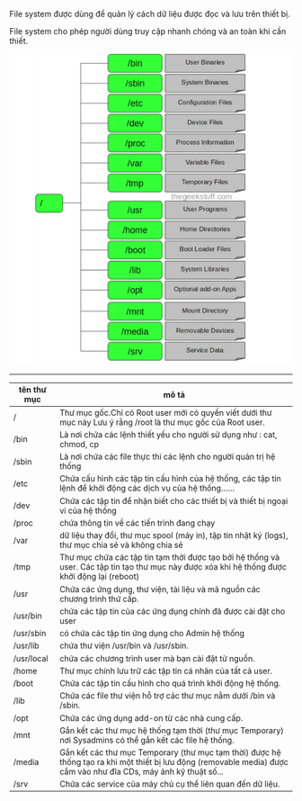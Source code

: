 File system được dùng để quản lý cách dữ liệu được đọc và lưu trên thiết bị.

File system cho phép người dùng truy cập nhanh chóng và an toàn khi cần thiết.

![filesystemimage1](Image/filesystemimage1.png)

---
|tên thư mục|mô tả| 
|-|-|
|/|Thư mục gốc.Chỉ có Root user mới có quyền viết dưới thư mục này Lưu ý rằng /root là thư mục gốc của Root user.|
|/bin|Là nơi chứa các lệnh thiết yếu cho người sử dụng như : cat, chmod, cp|
|/sbin|Là nơi chứa các file thực thi các lệnh cho người quản trị hệ thống|
|/etc|Chứa cấu hình các tập tin cấu hình của hệ thống, các tập tin lệnh để khởi động các dịch vụ của hệ thống……|
|/dev|Chứa các tập tin để nhận biết cho các thiết bị và thiết bị ngoại vi của hệ thống|
| /proc|chứa thông tin về các tiến trình đang chạy|
|/var|dữ liệu thay đổi, thư mục spool (máy in), tập tin nhật ký (logs), thư mục chia sẻ và không chia sẻ|
|/tmp|Thư mục chứa các tập tin tạm thời được tạo bởi hệ thống và user. Các tập tin tạo thư mục này được xóa khi hệ thống được khởi động lại (reboot)|
|/usr|Chứa các ứng dụng, thư viện, tài liệu và mã nguồn các chương trình thứ cấp.|
|/usr/bin|chứa các tập tin của các ứng dụng chính đã được cài đặt cho user|
|/usr/sbin|có chứa các tập tin ứng dụng cho Admin hệ thống|
|/usr/lib|chứa thư viện /usr/bin và /usr/sbin.|
|/usr/local|chứa các chương trình user mà bạn cài đặt từ nguồn.|
|/home|Thư mục chính lưu trữ các tập tin cá nhân của tất cả user.|
|/boot|Chứa các tập tin cấu hình cho quá trình khởi động hệ thống.|
|/lib|Chứa các file thư viện hỗ trợ các thư mục nằm dưới /bin và /sbin.|
|/opt|Chứa các ứng dụng add-on từ các nhà cung cấp.|
|/mnt|Gắn kết các thư mục hệ thống tạm thời (thư mục Temporary) nơi Sysadmins có thể gắn kết các file hệ thống.|
|/media|Gắn kết các thư mục Temporary (thư mục tạm thời) được hệ thống tạo ra khi một thiết bị lưu động (removable media) được cắm vào như đĩa CDs, máy ảnh kỹ thuật số...|
|/srv|Chứa các service của máy chủ cụ thể liên quan đến dữ liệu.|